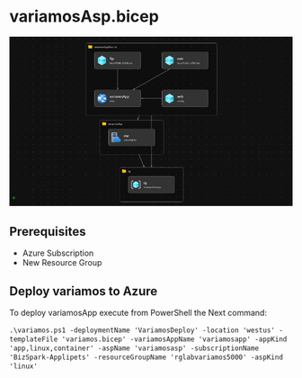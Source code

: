 # variamosAsp.bicep

![Variamos Deployment Diagram](DeplymentDiagram.jpg "Variamos Deployment Diagram")

## Prerequisites

- Azure Subscription
- New Resource Group

## Deploy variamos to Azure

To deploy variamosApp execute from PowerShell the Next command:

    .\variamos.ps1 -deploymentName 'VariamosDeploy' -location 'westus' -templateFile 'variamos.bicep' -variamosAppName 'variamosapp' -appKind 'app,linux,container' -aspName 'variamosasp' -subscriptionName 'BizSpark-Applipets' -resourceGroupName 'rglabvariamos5000' -aspKind 'linux'
